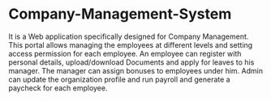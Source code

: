 # Company-Management-System
It is a Web application specifically designed for Company Management. This portal allows managing the employees at different levels and setting access permission for each employee. An employee can register with personal details, upload/download Documents and apply for leaves to his manager. The manager can assign bonuses to employees under him. Admin can update the organization profile and run payroll and generate a paycheck for each employee.
